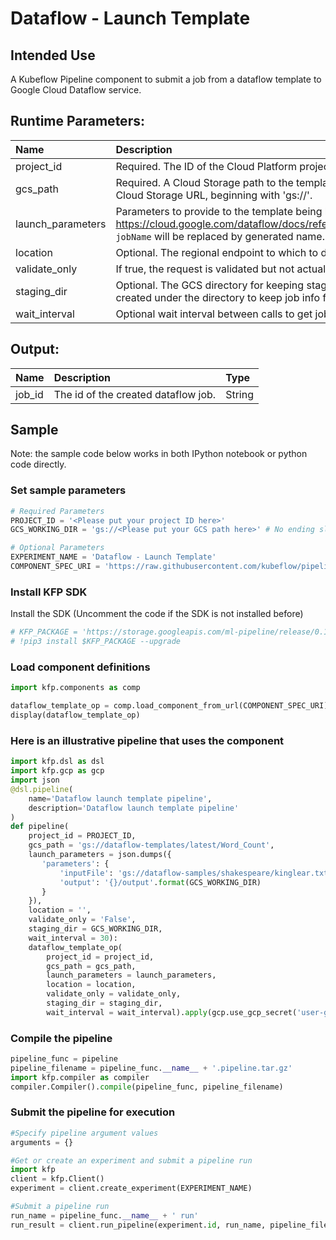 
# Dataflow - Launch Template

## Intended Use

A Kubeflow Pipeline component to submit a job from a dataflow template to Google Cloud Dataflow service.

## Runtime Parameters:
Name | Description | Type | Default
:--- | :---------- | :--- | :------
project_id | Required. The ID of the Cloud Platform project that the job belongs to. | GCPProjectID |
gcs_path | Required. A Cloud Storage path to the template from which to create the job. Must be valid Cloud Storage URL, beginning with 'gs://'. | GCSPath |
launch_parameters | Parameters to provide to the template being launched. Schema defined in https://cloud.google.com/dataflow/docs/reference/rest/v1b3/LaunchTemplateParameters. `jobName` will be replaced by generated name. | Dict | `{}`
location | Optional. The regional endpoint to which to direct the request. | GCPRegion | ``
validate_only | If true, the request is validated but not actually executed. Defaults to false. | Bool | `False`
staging_dir | Optional. The GCS directory for keeping staging files. A random subdirectory will be created under the directory to keep job info for resuming the job in case of failure. | GCSPath | ``
wait_interval | Optional wait interval between calls to get job status. Defaults to 30. | Integer | `30`

## Output:
Name | Description | Type
:--- | :---------- | :---
job_id | The id of the created dataflow job. | String

## Sample

Note: the sample code below works in both IPython notebook or python code directly.

### Set sample parameters


```python
# Required Parameters
PROJECT_ID = '<Please put your project ID here>'
GCS_WORKING_DIR = 'gs://<Please put your GCS path here>' # No ending slash

# Optional Parameters
EXPERIMENT_NAME = 'Dataflow - Launch Template'
COMPONENT_SPEC_URI = 'https://raw.githubusercontent.com/kubeflow/pipelines/master/components/gcp/dataflow/launch_template/component.yaml'
```

### Install KFP SDK
Install the SDK (Uncomment the code if the SDK is not installed before)


```python
# KFP_PACKAGE = 'https://storage.googleapis.com/ml-pipeline/release/0.1.12/kfp.tar.gz'
# !pip3 install $KFP_PACKAGE --upgrade
```

### Load component definitions


```python
import kfp.components as comp

dataflow_template_op = comp.load_component_from_url(COMPONENT_SPEC_URI)
display(dataflow_template_op)
```

### Here is an illustrative pipeline that uses the component


```python
import kfp.dsl as dsl
import kfp.gcp as gcp
import json
@dsl.pipeline(
    name='Dataflow launch template pipeline',
    description='Dataflow launch template pipeline'
)
def pipeline(
    project_id = PROJECT_ID, 
    gcs_path = 'gs://dataflow-templates/latest/Word_Count', 
    launch_parameters = json.dumps({
       'parameters': {
           'inputFile': 'gs://dataflow-samples/shakespeare/kinglear.txt',
           'output': '{}/output'.format(GCS_WORKING_DIR)
       }
    }), 
    location = '',
    validate_only = 'False', 
    staging_dir = GCS_WORKING_DIR,
    wait_interval = 30):
    dataflow_template_op(
        project_id = project_id, 
        gcs_path = gcs_path, 
        launch_parameters = launch_parameters, 
        location = location, 
        validate_only = validate_only,
        staging_dir = staging_dir,
        wait_interval = wait_interval).apply(gcp.use_gcp_secret('user-gcp-sa'))
```

### Compile the pipeline


```python
pipeline_func = pipeline
pipeline_filename = pipeline_func.__name__ + '.pipeline.tar.gz'
import kfp.compiler as compiler
compiler.Compiler().compile(pipeline_func, pipeline_filename)
```

### Submit the pipeline for execution


```python
#Specify pipeline argument values
arguments = {}

#Get or create an experiment and submit a pipeline run
import kfp
client = kfp.Client()
experiment = client.create_experiment(EXPERIMENT_NAME)

#Submit a pipeline run
run_name = pipeline_func.__name__ + ' run'
run_result = client.run_pipeline(experiment.id, run_name, pipeline_filename, arguments)
```


```python

```
